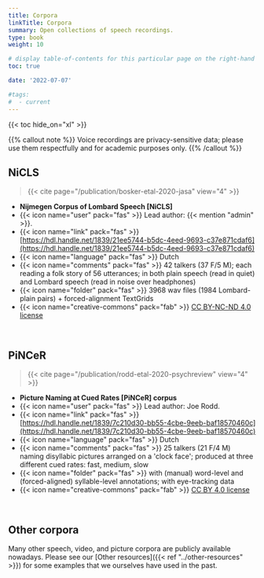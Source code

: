 ```yaml
---
title: Corpora
linkTitle: Corpora
summary: Open collections of speech recordings.
type: book
weight: 10

# display table-of-contents for this particular page on the right-hand side?
toc: true

date: '2022-07-07'

#tags:
#  - current
---
```


<!-- {{< figure src="featured.jpg" >}} -->

{{< toc hide_on="xl" >}}

{{% callout note %}}
Voice recordings are privacy-sensitive data; please use them respectfully and for academic purposes only.
{{% /callout %}}

## NiCLS
> {{< cite page="/publication/bosker-etal-2020-jasa" view="4" >}}
- **Nijmegen Corpus of Lombard Speech [NiCLS]**
- {{< icon name="user" pack="fas" >}} Lead author: {{< mention "admin" >}}.
- {{< icon name="link" pack="fas" >}} [https://hdl.handle.net/1839/21ee5744-b5dc-4eed-9693-c37e871cdaf6](https://hdl.handle.net/1839/21ee5744-b5dc-4eed-9693-c37e871cdaf6)
- {{< icon name="language" pack="fas" >}} Dutch
- {{< icon name="comments" pack="fas" >}} 42 talkers (37 F/5 M); each reading a folk story of 56 utterances; in both plain speech (read in quiet) and Lombard speech (read in noise over headphones)
- {{< icon name="folder" pack="fas" >}} 3968 wav files (1984 Lombard-plain pairs) + forced-alignment TextGrids
- {{< icon name="creative-commons" pack="fab" >}} [CC BY-NC-ND 4.0 license](https://creativecommons.org/licenses/by-nc-nd/4.0/)

<br />

## PiNCeR
> {{< cite page="/publication/rodd-etal-2020-psychreview" view="4" >}}
- **Picture Naming at Cued Rates [PiNCeR] corpus**
- {{< icon name="user" pack="fas" >}} Lead author: Joe Rodd.
- {{< icon name="link" pack="fas" >}} [https://hdl.handle.net/1839/7c210d30-bb55-4cbe-9eeb-baf18570460c](https://hdl.handle.net/1839/7c210d30-bb55-4cbe-9eeb-baf18570460c)
- {{< icon name="language" pack="fas" >}} Dutch
- {{< icon name="comments" pack="fas" >}} 25 talkers (21 F/4 M) naming disyllabic pictures arranged on a 'clock face'; produced at three different cued rates: fast, medium, slow
- {{< icon name="folder" pack="fas" >}} with (manual) word-level and (forced-aligned) syllable-level annotations; with eye-tracking data
- {{< icon name="creative-commons" pack="fab" >}} [CC BY 4.0 license](https://creativecommons.org/licenses/by/4.0/)

<br />

## Other corpora
Many other speech, video, and picture corpora are publicly available nowadays. Please see our [Other resources]({{< ref "../other-resources" >}}) for some examples that we ourselves have used in the past.
